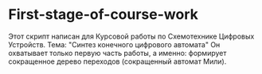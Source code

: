 # First-stage-of-course-work
Этот скрипт написан для Курсовой работы по Схемотехнике Цифровых Устройств.
Тема: "Синтез конечного цифрового автомата"
Он охватывает только первую часть работы, а именно: формирует сокращенное дерево переходов (сокращенный автомат Мили).
